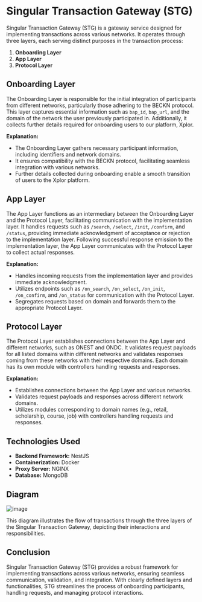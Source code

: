 # Singular Transaction Gateway (STG)

Singular Transaction Gateway (STG) is a gateway service designed for implementing transactions across various networks. It operates through three layers, each serving distinct purposes in the transaction process:

1. **Onboarding Layer**
2. **App Layer**
3. **Protocol Layer**

## Onboarding Layer

The Onboarding Layer is responsible for the initial integration of participants from different networks, particularly those adhering to the BECKN protocol. This layer captures essential information such as `bap_id`, `bap_url`, and the domain of the network the user previously participated in. Additionally, it collects further details required for onboarding users to our platform, Xplor. 

**Explanation:**
- The Onboarding Layer gathers necessary participant information, including identifiers and network domains.
- It ensures compatibility with the BECKN protocol, facilitating seamless integration with various networks.
- Further details collected during onboarding enable a smooth transition of users to the Xplor platform.

## App Layer

The App Layer functions as an intermediary between the Onboarding Layer and the Protocol Layer, facilitating communication with the implementation layer. It handles requests such as `/search`, `/select`, `/init`, `/confirm`, and `/status`, providing immediate acknowledgment of acceptance or rejection to the implementation layer. Following successful response emission to the implementation layer, the App Layer communicates with the Protocol Layer to collect actual responses.

**Explanation:**
- Handles incoming requests from the implementation layer and provides immediate acknowledgment.
- Utilizes endpoints such as `/on_search`, `/on_select`, `/on_init`, `/on_confirm`, and `/on_status` for communication with the Protocol Layer.
- Segregates requests based on domain and forwards them to the appropriate Protocol Layer.

## Protocol Layer

The Protocol Layer establishes connections between the App Layer and different networks, such as ONEST and ONDC. It validates request payloads for all listed domains within different networks and validates responses coming from these networks with their respective domains. Each domain has its own module with controllers handling requests and responses.

**Explanation:**
- Establishes connections between the App Layer and various networks.
- Validates request payloads and responses across different network domains.
- Utilizes modules corresponding to domain names (e.g., retail, scholarship, course, job) with controllers handling requests and responses.

## Technologies Used

- **Backend Framework:** NestJS
- **Containerization:** Docker
- **Proxy Server:** NGINX
- **Database:** MongoDB

## Diagram

![image](/uploads/408cf094d0d0f02488496b6f25f0982d/image.png)

This diagram illustrates the flow of transactions through the three layers of the Singular Transaction Gateway, depicting their interactions and responsibilities.

## Conclusion

Singular Transaction Gateway (STG) provides a robust framework for implementing transactions across various networks, ensuring seamless communication, validation, and integration. With clearly defined layers and functionalities, STG streamlines the process of onboarding participants, handling requests, and managing protocol interactions.


